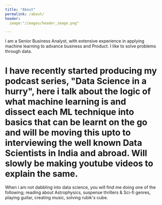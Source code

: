 ```yaml
---
title: "About"
permalink: /about/
header:
  image:"/images/header_image.png"

---
```


I am a Senior Business Analyst, with extensive experience in applying machine learning to advance business and Product. I like to solve problems through data.
# I have recently started producing my podcast series, "Data Science in a hurry", here i talk about the logic of what machine learning is and dissect each ML technique into basics that can be learnt on the go and will be moving this upto to interviewing the well known Data Scientists in India and abroad. Will slowly be making youtube videos to explain the same.
When i am not dabbling into data science, you will find me doing one of the following; reading about Astrophysics, suspense thrillers & Sci-fi genres, playing guitar, creating music, solving rubik's cube.
